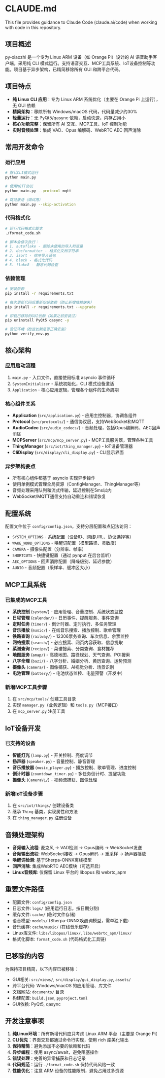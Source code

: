 # CLAUDE.md

This file provides guidance to Claude Code (claude.ai/code) when working with code in this repository.

## 项目概述

py-xiaozhi 是一个专为 Linux ARM 设备（如 Orange Pi）设计的 AI 语音助手客户端，采用纯 CLI 模式运行。支持语音交互、MCP工具系统、IoT设备控制等功能。项目基于异步架构，已精简移除所有 GUI 和跨平台代码。

## 项目特点

- **纯 Linux CLI 应用**：专为 Linux ARM 系统优化（主要在 Orange Pi 上运行），无 GUI 依赖
- **精简架构**：移除所有 Windows/macOS 代码，代码量减少约30%
- **轻量运行**：无 PyQt5/qasync 依赖，启动快速，内存占用小
- **核心功能完整**：保留所有 AI 交互、MCP工具、IoT 控制功能
- **实时音频处理**：集成 VAD、Opus 编解码、WebRTC AEC 回声消除

## 常用开发命令

### 运行应用
```bash
# 默认CLI模式运行
python main.py

# 使用MQTT协议
python main.py --protocol mqtt

# 跳过激活（调试用）
python main.py --skip-activation
```

### 代码格式化
```bash
# 运行代码格式化脚本
./format_code.sh

# 脚本会依次执行：
# 1. autoflake - 删除未使用的导入和变量
# 2. docformatter - 格式化文档字符串
# 3. isort - 排序导入语句
# 4. black - 格式化代码
# 5. flake8 - 静态代码检查
```

### 依赖管理
```bash
# 安装依赖
pip install -r requirements.txt

# 每次更新代码后重新安装依赖（防止新增依赖缺失）
pip install -r requirements.txt --upgrade

# 卸载已移除的GUI依赖（如果之前安装过）
pip uninstall PyQt5 qasync -y

# 验证环境（检查依赖是否正确安装）
python verify_env.py
```

## 核心架构

### 应用启动流程
1. `main.py` - 入口文件，直接使用标准 asyncio 事件循环
2. `SystemInitializer` - 系统初始化，CLI 模式设备激活
3. `Application` - 核心应用逻辑，管理各个组件的生命周期

### 核心组件关系
- **Application** (`src/application.py`) - 应用主控制器，协调各组件
- **Protocol** (`src/protocols/`) - 通信协议层，支持WebSocket和MQTT
- **AudioCodec** (`src/audio_codecs/`) - 音频处理，包括Opus编解码、AEC回声消除
- **MCPServer** (`src/mcp/mcp_server.py`) - MCP工具服务器，管理各种工具
- **ThingManager** (`src/iot/thing_manager.py`) - IoT设备管理器
- **CliDisplay** (`src/display/cli_display.py`) - CLI显示界面

### 异步架构要点
- 所有核心组件都基于 asyncio 实现异步操作
- 使用单例模式管理全局资源（ConfigManager、ThingManager等）
- 音频处理采用队列和流式传输，延迟控制在5ms以内
- WebSocket/MQTT通信支持自动重连和错误恢复

## 配置系统

配置文件位于 `config/config.json`，支持分层配置和点记法访问：
- `SYSTEM_OPTIONS` - 系统配置（设备ID、网络URL、协议选择等）
- `WAKE_WORD_OPTIONS` - 唤醒词配置（模型路径、灵敏度）
- `CAMERA` - 摄像头配置（分辨率、帧率）
- `SHORTCUTS` - 快捷键配置（通过 pynput 在后台监听）
- `AEC_OPTIONS` - 回声消除配置（降噪级别、延迟参数）
- `AUDIO` - 音频配置（采样率、缓冲区大小）

## MCP工具系统

### 已集成的MCP工具
- **系统控制** (`system/`) - 应用管理、音量控制、系统状态监控
- **日程管理** (`calendar/`) - 日历事件、提醒服务、事件查询
- **定时任务** (`timer/`) - 倒计时器、定时执行、多任务管理
- **音乐播放** (`music/`) - 在线音乐搜索、播放控制、歌单管理
- **铁路查询** (`railway/`) - 12306票务查询、车次信息、余票监控
- **网络搜索** (`search/`) - 必应搜索、网页内容获取、信息提取
- **菜谱查询** (`recipe/`) - 菜谱搜索、分类查询、食材推荐
- **地图服务** (`amap/`) - 高德地图、路径规划、天气查询、POI搜索
- **八字命理** (`bazi/`) - 八字分析、婚姻分析、黄历查询、运势预测
- **摄像头** (`camera/`) - 图像捕获、AI视觉分析、场景识别
- **电池管理** (`battery/`) - 电池状态监控、电量预警（开发中）

### 新增MCP工具步骤
1. 在 `src/mcp/tools/` 创建工具目录
2. 实现 `manager.py`（业务逻辑）和 `tools.py`（MCP接口）
3. 在 `mcp_server.py` 注册工具

## IoT设备开发

### 已支持的设备
- **智能灯光** (`lamp.py`) - 开关控制、亮度调节
- **扬声器** (`speaker.py`) - 音量控制、静音管理
- **音乐播放器** (`music_player.py`) - 播放控制、歌单管理、进度控制
- **倒计时器** (`countdown_timer.py`) - 多任务倒计时、提醒功能
- **摄像头** (`CameraVL/`) - 视频流捕获、图像处理

### 新增IoT设备步骤
1. 在 `src/iot/things/` 创建设备类
2. 继承 `Thing` 基类，实现属性和方法
3. 在 `thing_manager.py` 注册设备

## 音频处理架构

- **音频输入流程**: 麦克风 → VAD检测 → Opus编码 → WebSocket发送
- **音频输出流程**: WebSocket接收 → Opus解码 → 重采样 → 扬声器播放
- **唤醒词检测**: 基于Sherpa-ONNX离线模型
- **回声消除**: 集成WebRTC AEC模块（可选开启）
- **Linux音频库**: 仅保留 Linux 平台的 libopus 和 webrtc_apm

## 重要文件路径

- 配置文件: `config/config.json`
- 日志文件: `logs/` (应用运行日志，按日期分割)
- 缓存文件: `cache/` (临时文件存储)
- 语音模型: `models/` (Sherpa-ONNX唤醒词模型，需单独下载)
- 音乐缓存: `cache/music/` (在线音乐缓存)
- Linux库文件: `libs/libopus/linux/`, `libs/webrtc_apm/linux/`
- 格式化脚本: `format_code.sh` (代码格式化工具链)

## 已移除的内容

为保持项目精简，以下内容已被移除：
- GUI相关: `src/views/`, `src/display/gui_display.py`, `assets/`
- 跨平台代码: Windows/macOS 的应用管理、库文件
- 文档网站: `documents/` 目录
- 构建配置: `build.json`, `pyproject.toml`
- GUI依赖: PyQt5, qasync

## 开发注意事项

1. **纯Linux环境**：所有新增代码应只考虑 Linux ARM 平台（主要是 Orange Pi）
2. **CLI优先**：界面交互都通过命令行实现，使用 rich 库美化输出
3. **保持精简**：避免添加不必要的依赖和代码
4. **异步编程**：使用 async/await，避免阻塞操作
5. **错误处理**：完善的异常捕获和日志记录
6. **代码规范**：运行 `./format_code.sh` 保持代码风格一致
7. **性能优化**：注意 ARM 设备的性能限制，避免占用过多资源